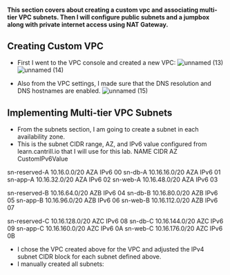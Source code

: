 #### This section covers about creating a custom vpc and associating multi-tier VPC subnets. Then I will configure public subnets and a jumpbox along with private internet access using NAT Gateway.

## Creating Custom VPC
* First I went to the VPC console and created a new VPC:
![unnamed (13)](https://github.com/yehjuneheo/AWS_HOL/assets/51499085/6e495436-c470-4c2e-bd7b-4ed53ad2e083)
![unnamed (14)](https://github.com/yehjuneheo/AWS_HOL/assets/51499085/762398a4-3be4-43e3-b5c9-9464e0ef30d6)

* Also from the VPC settings, I made sure that the DNS resolution and DNS hostnames are enabled.
![unnamed (15)](https://github.com/yehjuneheo/AWS_HOL/assets/51499085/701b46f9-e7b2-4e01-bce7-212b8c30a784)


## Implementing Multi-tier VPC Subnets
* From the subnets section, I am going to create a subnet in each availability zone.
* This is the subnet CIDR range, AZ, and IPv6 value configured from learn.cantrill.io that I will use for this lab.
NAME CIDR AZ CustomIPv6Value

sn-reserved-A 10.16.0.0/20 AZA IPv6 00
sn-db-A 10.16.16.0/20 AZA IPv6 01
sn-app-A 10.16.32.0/20 AZA IPv6 02
sn-web-A 10.16.48.0/20 AZA IPv6 03

sn-reserved-B 10.16.64.0/20 AZB IPv6 04
sn-db-B 10.16.80.0/20 AZB IPv6 05
sn-app-B 10.16.96.0/20 AZB IPv6 06
sn-web-B 10.16.112.0/20 AZB IPv6 07

sn-reserved-C 10.16.128.0/20 AZC IPv6 08
sn-db-C 10.16.144.0/20 AZC IPv6 09
sn-app-C 10.16.160.0/20 AZC IPv6 0A
sn-web-C 10.16.176.0/20 AZC IPv6 0B

* I chose the VPC created above for the VPC and adjusted the IPv4 subnet CIDR block for each subnet defined above.
* I manually created all subnets:


